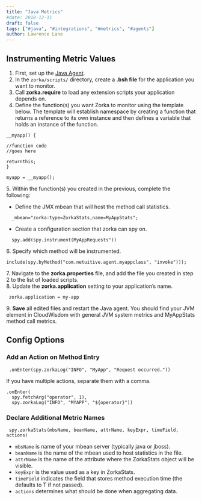```yaml
---
title: "Java Metrics"
#date: 2018-12-11
draft: false
tags: ["#java", "#integrations", "#metrics", "#agents"]
author: Lawrence Lane
---
```


## Instrumenting Metric Values
1. First, set up the [Java Agent][1].
2. In the `zorka/scripts/` directory, create a **.bsh file** for the application you want to monitor.
3. Call **zorka.require** to load any extension scripts your application depends on.
4. Define the function(s) you want Zorka to monitor using the template below. The template will establish namespace by creating a function that returns a reference to its own instance and then defines a variable that holds an instance of the function.

```
__myapp() {

//function code
//goes here

returnthis;
}

myapp = __myapp();
```
5\. Within the function(s) you created in the previous, complete the following:

  - Define the JMX mbean that will host the method call statistics.

  ```
    _mbean="zorka:type=ZorkaStats,name=MyAppStats";
  ```
  - Create a configuration section that zorka can spy on.

  ```
    spy.add(spy.instrument(MyAppRequests"))
  ```
6\. Specify which method will be instrumented.

```
include(spy.byMethod("com.netuitive.agent.myappclass", "invoke")));
```
7\.  Navigate to the **zorka.properties** file, and add the file you created in step 2 to the list of loaded scripts.  
8. Update the **zorka.application** setting to your application’s name.

```
 zorka.application = my-app
```
9\. **Save** all edited files and restart the Java agent. You should find your JVM element in CloudWisdom with general JVM system metrics and MyAppStats method call metrics.

## Config Options

### Add an Action on Method Entry


```
 .onEnter(spy.zorkaLog("INFO", "MyApp", "Request occurred."))
 ```
If you have multiple actions, separate them with a comma.

 ```
 .onEnter(
   spy.fetchArg("operator", 1),
   spy.zorkaLog("INFO", "MYAPP", "${operator}"))
 ```

### Declare Additional Metric Names

```
 spy.zorkaStats(mbsName, beanName, attrName, keyExpr, timeField, actions)
```
- `mbsName` is name of your mbean server (typically java or jboss).
- `beanName` is the name of the mbean used to host statistics in the file.
- `attrName` is the name of the attribute where the ZorkaStats object will be visible.
- `keyExpr` is the value used as a key in ZorkaStats.
- `timeField` indicates the field that stores method execution time (the defaults to T if not passed).
- `actions` determines what should be done when aggregating data.


[1]: /integrations/agents/java-agent
